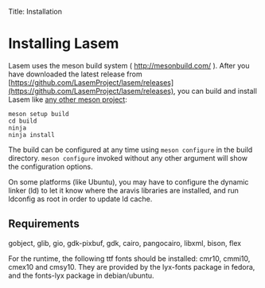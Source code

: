 Title: Installation

# Installing Lasem

Lasem uses the meson build system ( http://mesonbuild.com/ ). After you have
downloaded the latest release from
[https://github.com/LasemProject/lasem/releases](https://github.com/LasemProject/lasem/releases),
you can build and install Lasem like [any other meson
project](http://mesonbuild.com/Quick-guide.html#compiling-a-meson-project):

```
meson setup build
cd build
ninja
ninja install
```

The build can be configured at any time using `meson configure` in the build
directory. `meson configure` invoked without any other argument will show the
configuration options.

On some platforms (like Ubuntu), you may have to configure the dynamic linker
(ld) to let it know where the aravis libraries are installed, and run ldconfig
as root in order to update ld cache.

## Requirements

gobject, glib, gio, gdk-pixbuf, gdk, cairo, pangocairo, libxml, bison, flex

For the runtime, the following ttf fonts should be installed: cmr10, cmmi10,
cmex10 and cmsy10.  They are provided by the lyx-fonts package in fedora, and
the fonts-lyx package in debian/ubuntu.
